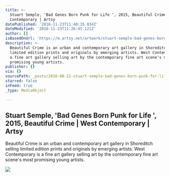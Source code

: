 ```yaml
---
title: >-
  Stuart Semple, 'Bad Genes Born Punk for Life ', 2015, Beautiful Crime | West
  Contemporary | Artsy
datePublished: '2016-11-23T11:40:35.034Z'
dateModified: '2016-11-23T11:26:45.121Z'
author: []
isBasedOnUrl: 'https://m.artsy.net/artwork/stuart-semple-bad-genes-born-punk-for-life'
description: >-
  Beautiful Crime is an urban and contemporary art gallery in Shoreditch selling
  limited edition prints and originals by emerging artists. West Contemporary is
  a fine art gallery selling art by the contemporary fine art scene's most
  promising young artists.
publisher: {}
via: {}
sourcePath: _posts/2016-08-11-stuart-semple-bad-genes-born-punk-for-life-2015-beauti.md
starred: false
inFeed: true
_type: MediaObject

---
```

<article style=""><h1>Stuart Semple, 'Bad Genes Born Punk for Life ', 2015, Beautiful Crime | West Contemporary | Artsy</h1><p>Beautiful Crime is an urban and contemporary art gallery in Shoreditch selling limited edition prints and originals by emerging artists. West Contemporary is a fine art gallery selling art by the contemporary fine art scene's most promising young artists.</p><img src="https://d32dm0rphc51dk.cloudfront.net/8hkMcVE6qtZkxq3c3YiKbA/large.jpg" /></article>
